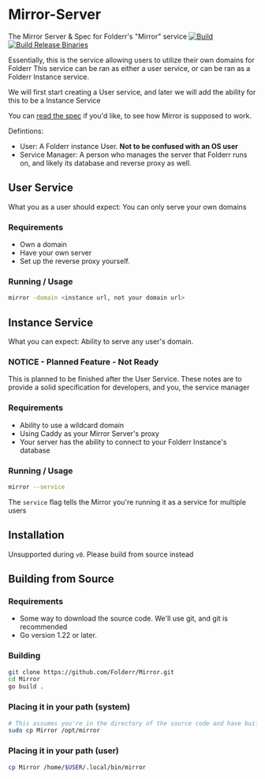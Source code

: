 # Mirror-Server

The Mirror Server &amp; Spec for Folderr's "Mirror" service
[![Build](https://github.com/Folderr/Mirror/actions/workflows/build.yaml/badge.svg)](https://github.com/Folderr/Mirror/actions/workflows/build.yaml)
[![Build Release Binaries](https://github.com/Folderr/Mirror/actions/workflows/release.yaml/badge.svg?event=release)](https://github.com/Folderr/Mirror/actions/workflows/release.yaml)

Essentially, this is the service allowing users to utilize their own domains for Folderr
This service can be ran as either a user service, or can be ran as a Folderr Instance service.

We will first start creating a User service, and later we will add the ability for this to be a Instance Service

You can [read the spec](./SPEC.md) if you'd like, to see how Mirror is supposed to work.

Defintions:

- User: A Folderr instance User. **Not to be confused with an OS user**
- Service Manager: A person who manages the server that Folderr runs on, and likely its database and reverse proxy as well.

## User Service

What you as a user should expect: You can only serve your own domains

### Requirements

- Own a domain
- Have your own server
- Set up the reverse proxy yourself.

### Running / Usage

```sh
mirror -domain <instance url, not your domain url>
```

## Instance Service

What you can expect: Ability to serve any user's domain.

### NOTICE - Planned Feature - Not Ready

This is planned to be finished after the User Service. These notes are to provide a solid specification for developers, and you, the service manager

### Requirements

- Ability to use a wildcard domain
- Using Caddy as your Mirror Server's proxy
- Your server has the ability to connect to your Folderr Instance's database

### Running / Usage

```sh
mirror --service
```

The `service` flag tells the Mirror you're running it as a service for multiple users

## Installation

Unsupported during `v0`. Please build from source instead

## Building from Source

### Requirements

- Some way to download the source code. We'll use git, and git is recommended
- Go version 1.22 or later.

### Building

```sh
git clone https://github.com/Folderr/Mirror.git
cd Mirror
go build .
```

### Placing it in your path (system)

```sh
# This assumes you're in the directory of the source code and have built the source code
sudo cp Mirror /opt/mirror
```

### Placing it in your path (user)

```sh
cp Mirror /home/$USER/.local/bin/mirror
```
